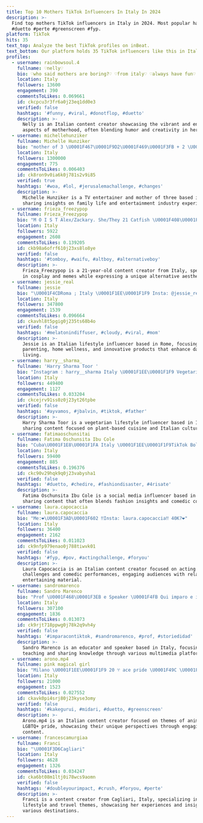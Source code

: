 ```yaml
---
title: Top 10 Mothers TikTok Influencers In Italy In 2024
description: >-
  Find top mothers TikTok influencers in Italy in 2024. Most popular hashtags:
  #duetto #perte #greenscreen #fyp.
platform: TikTok
hits: 35
text_top: Analyze the best TikTok profiles on inBeat.
text_bottom: Our platform holds 35 TikTok influencers like this in Italy for you to pitch.
profiles:
  - username: rainbowsoul.4
    fullname: ♡nelly♡
    bio: ♡who said mothers are boring?♡ ♡from italy♡ ♡always have fun♡
    location: Italy
    followers: 13600
    engagement: 390
    commentsToLikes: 0.069661
    id: ckcpcu3r3fr6a0j23eq1dd0e3
    verified: false
    hashtags: '#funny, #viral, #donotflop, #duetto'
    description: >-
      Nelly is an Italian content creator showcasing the vibrant and engaging
      aspects of motherhood, often blending humor and creativity in her posts.
  - username: michellehunziker
    fullname: Michelle Hunziker
    bio: "mother of 3 \U0001F467\U0001F9D2\U0001F469\U0001F3FB + 2 \U0001F436\U0001F436, wife TV entertainer \U0001F4FA"
    location: Italy
    followers: 1300000
    engagement: 775
    commentsToLikes: 0.006403
    id: ck8ron9v0ia6k0j781s2v9i85
    verified: true
    hashtags: '#woa, #lol, #jerusalemachallenge, #changes'
    description: >-
      Michelle Hunziker is a TV entertainer and mother of three based in Italy,
      sharing insights on family life and entertainment industry experiences.
  - username: frieza_freezypop
    fullname: Frieza_Freezypop
    bio: "M O I S T Alex/Zackary. She/They 21 Catfish \U0001F408\U0001F420 I like Cosplay and Memes"
    location: Italy
    followers: 5922
    engagement: 2608
    commentsToLikes: 0.139205
    id: ckb98a6ofrf610j23xs8lo8ye
    verified: false
    hashtags: '#tomboy, #waifu, #altboy, #alternativeboy'
    description: >-
      Frieza_Freezypop is a 21-year-old content creator from Italy, specializing
      in cosplay and memes while expressing a unique alternative aesthetic.
  - username: jessie_real
    fullname: jessie
    bio: "\U0001F4CDRoma ; Italy \U0001F1EE\U0001F1F9 Insta: @jessie_real_ Road 350k ♥️"
    location: Italy
    followers: 347800
    engagement: 1539
    commentsToLikes: 0.096664
    id: ckavhl8t5pgig0j235ts68b4o
    verified: false
    hashtags: '#melatonindiffuser, #cloudy, #viral, #mom'
    description: >-
      Jessie is an Italian lifestyle influencer based in Rome, focusing on
      parenting, home wellness, and innovative products that enhance daily
      living.
  - username: harry__sharma_
    fullname: 'Harry Sharma Toor '
    bio: "Instagram : harry__sharma Italy \U0001F1EE\U0001F1F9 Vegetarian \U0001F353"
    location: Italy
    followers: 449400
    engagement: 1127
    commentsToLikes: 0.033204
    id: ckcejrv91ss0z0j23yt26tpbe
    verified: false
    hashtags: '#ayvamos, #jbalvin, #tiktok, #father'
    description: >-
      Harry Sharma Toor is a vegetarian lifestyle influencer based in Italy,
      sharing content focused on plant-based cuisine and Italian culture.
  - username: fatimaoschunsitai
    fullname: Fatima Oschunsita Ibu Cole
    bio: "Cuba\U0001F1E8\U0001F1FA Italy \U0001F1EE\U0001F1F9TikTok Bologna Aeroporto di BO Instagram ochunsita13"
    location: Italy
    followers: 59400
    engagement: 885
    commentsToLikes: 0.196376
    id: ckc90v29hqk9q0j23vabysha1
    verified: false
    hashtags: '#duetto, #chedire, #fashiondisaster, #4risate'
    description: >-
      Fatima Oschunsita Ibu Cole is a social media influencer based in Italy,
      sharing content that often blends fashion insights and comedic commentary.
  - username: laura.capocaccia
    fullname: laura.capocaccia
    bio: "Me:❤️\U0001F3AD\U0001F602 ‼️Insta: laura.capocaccia‼️ 40K?❤️"
    location: Italy
    followers: 36400
    engagement: 2162
    commentsToLikes: 0.011023
    id: ck9nfp979enao0j788tiwvk01
    verified: false
    hashtags: '#fyp, #pov, #actingchallenge, #foryou'
    description: >-
      Laura Capocaccia is an Italian content creator focused on acting
      challenges and comedic performances, engaging audiences with relatable and
      entertaining material.
  - username: sandromarenco
    fullname: Sandro Marenco
    bio: "Prof \U0001F468‍\U0001F3EB e Speaker \U0001F4FB Qui imparo e insegno \U0001F4E7 sandro.marenco@dream-world.it"
    location: Italy
    followers: 307100
    engagement: 1836
    commentsToLikes: 0.013073
    id: ck9rjt718ppwg0j78k2q9vh4y
    verified: false
    hashtags: '#imparacontiktok, #sandromarenco, #prof, #storiedidad'
    description: >-
      Sandro Marenco is an educator and speaker based in Italy, focusing on
      teaching and sharing knowledge through various multimedia platforms.
  - username: arono.mp4
    fullname: pink magical girl
    bio: "Milano \U0001F1EE\U0001F1F9 20 ♈ ace pride \U0001F49C \U0001F3F3️‍\U0001F308 they/them \U0001F9DC\U0001F3FB‍♀️"
    location: Italy
    followers: 21000
    engagement: 1523
    commentsToLikes: 0.027552
    id: ckavk0pi4srj80j23kyse3omy
    verified: false
    hashtags: '#kakegurui, #midari, #duetto, #greenscreen'
    description: >-
      Arono.mp4 is an Italian content creator focused on themes of anime and
      LGBTQ+ pride, showcasing their unique perspectives through engaging video
      content.
  - username: francescamurgiaa
    fullname: Franci
    bio: "\U0001F3D6Cagliari"
    location: Italy
    followers: 4628
    engagement: 1326
    commentsToLikes: 0.034247
    id: cka6bt08m1ltj0i78wcs9aomn
    verified: false
    hashtags: '#doubleyourimpact, #crush, #foryou, #perte'
    description: >-
      Franci is a content creator from Cagliari, Italy, specializing in
      lifestyle and travel themes, showcasing her experiences and insights from
      various destinations.
---
```


